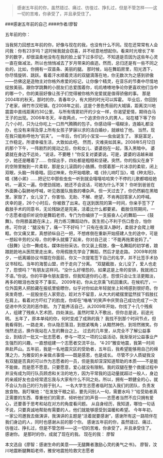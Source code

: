 > 感谢五年前的你，虽然错过、痛过、彷徨过、挣扎过，但是不管怎样——这一切的苦难，你承受了，并且承受住了。

###感谢五年前的自己
####作者/廖智

五年前的你：

当我努力回想五年前的你，好像与现在的我，也没有什么不同。现在还常常有人会问我：你有23岁吗？这时候我就会窃喜，并不经意地想起你。看来时光增长了年岁的数字，却很温柔地没有在我的脸上留下过多印记，不知道是否因为这些年心灵一直在做减法，所以也悄悄减去了岁月带来的痕迹。然而，总归还是有一些不同之处的，比如，你拥有一双苗条、美丽的腿。
那时候，站在舞蹈房里，阳光洒下，你尽情旋转、跳跃。看着汗水顺着灵活的双腿滴落在地，你无数次为之感到骄傲——仿佛这是造物主对你格外疼爱的标记，让你像个精灵，在音乐的节奏中尽情地绽放美丽。跟你学跳舞的小朋友们总爱围着你，叽叽喳喳地争论你更喜欢他们当中的哪一个，你的美丽好像让孩子们觉得被你格外宠爱就是值得骄傲的事。
那是2004年的秋天。那时的你，青春年少，有大把的时光可以挥霍。
毕业后，你回到了老家，绵竹市汉旺镇。在2008年之前，这是个景色秀丽的大城镇，距离汶川地震震中直线距离约30公里。
与所有情窦初开的少女一样，你渴望爱情，期待白马王子的出现。2006年冬天，半夜两点，一个追求你许久的男人，站在楼下等了你几个小时，只为让你吃上一口热气腾腾的包子。你感动得一塌糊涂，连婚礼都没办，也没有来得及穿上所有女孩子梦寐以求的洁白婚纱，就嫁给了他。
当然，现在我只能称呼他为“前夫”。
一年后，你们的小宝宝——虫虫诞生了。
家庭富足，工作稳定。所谓幸福生活，大致如此吧。
然而，灾难突如其来。2008年5月12日的那个下午，一阵剧烈的晃动之后，你和女儿、婆婆抱在一起，落入黑暗中。
婆婆就在身边不远处，“说话，不要睡！”你反复对婆婆说。可是，婆婆的话越来越少，她还是睡着了……
你探出手，四处都是粗糙和坚硬。突然，你的指尖在身下的空隙里触到一片柔软，那是女儿滚圆的小胳膊。你摸着那一片冰凉的柔软，闭上双眼，头脑一阵昏暗。回过神来，你开始唱歌，唱《铃儿响叮当》，唱《种太阳》，唱《猪小弟》……把记忆中那些虫虫一听到就会嘻嘻哈哈笑个不停的儿歌都唱给她听。一遍又一遍。你使劲摇她，她还不会说话，可她为什么不哭？
你听到爸爸在外面撕心裂肺地呼喊，听见救援队施救的嘈杂声。但一天过去了，你仍然躺在黑暗里。家毁了，女儿没了，你害怕、无助、不解、绝望，不肯再回答家人的呼喊。
庆幸的是，26个小时后，你被救了出来。在送到医院的第一时间，你亲手签下了截肢手术的同意书，无论残缺还是完美，活着比什么都要紧。
截肢住院期间，一个志愿者组织听说你是舞蹈老师，专门为你编排了一支振奋人心的舞蹈——《鼓舞》。你用膝盖跪在床上，用力练习舞蹈动作。医生担心不利于伤口愈合，怕你疼。可你说：“腿没有了，痛一下不好吗？”
只有在夜深人静时，柔弱才会爬上眼眶。你又痛又累，真想骄纵自己一把，不想疼倒在重新开始搭建人生的途中，可是一想起辛劳的父母，你的拳头就攥了起来，你对自己说：“不能再拖累爸妈了。”
《鼓舞》让你一舞成名，媒体纷纷采访。你又装上假肢，像一名舞蹈的初学者，踉踉跄跄地从医院里走出来。你用假肢先学会了舞蹈，然后才是走路。
2009年的除夕，一纸离婚协议书摆在你面前，你又一次提笔签下自己的名字，并不比签手术协议书轻松。当年的海誓山盟，终于走向了分离。
“双腿截肢，女儿没了，爱人也走了，怨恨吗？”有朋友这样问。“没什么好埋怨的，如果这是上帝的安排，我就闭口不语。”你说。你的平静令朋友震惊，但我知道你的心思，怨恨只会让生活更黯淡，再多的眼泪也改变不了事实。
2009年初，你从北京乘飞机回重庆。在候机厅，一位外国男人把脸藏在报纸里偷瞟你，似乎对你如此年轻就坐上轮椅感到很好奇。你突发奇想，一屁股坐在人家旁边，趁对方不留意，从大大的裙摆里猛然拔下假肢扛在肩上。看着对方吓红了的脸庞，你却在“咯咯”的笑声中庆贺自己成功完成了一次促进中外交流的恶作剧。
为了能养活自己，从2009年开始，你找了十几个残疾人，组建了残疾人艺术团，四处演出。虽然时常入不敷出，但你总是说，前途光明。
五年了，原本单纯的你，何时变成了成熟的我？
我找不到那个时间节点，但我看得到，一路走来，你从隐忍落泪，到抿紧嘴角；从黯然神伤，到坦然微笑。你悄然走远，换作我站在人生的舞台之上。
过去的几年里，从完全不了解公益事业，到结识一批又一批志愿者，参与一项又一项的公益活动，我渐渐对公益事业产生强烈的兴趣，一直想组建一个志愿者交流平台。
“4·20”雅安地震，我第一时间奔赴芦山。五年前，我是一名地震灾区的受助者，五年后，我希望能够用自己的绵薄之力，为雅安的乡亲做点事情——既是感恩，也是成长。
尽管不少人质疑我没有双腿是否真的可以作为志愿者的一员，但是我却深深知道帮助的本质——不是能不能做，而是愿不愿意。只要愿意，爱心就没有限制。我的双腿在整个救援过程中并没有成为同行队员顾虑和关注的地方，因为平常我的运动量就超过一般人，身边的亲戚好友也会经常遗忘我与大家有什么不同之处。所以，拥有一颗健全的心，就不会认为自己的行为弱于别人。
一名大学生志愿者临时加入我们的团队，负责发放食物。我叮嘱他：“在发放干粮之前，要先问别人一句，需要水吗？”给受助者真正需要的东西、尊重他们的需求、倾听他们的声音——志愿者当然不应只拥有爱心，还要善于思考和站在对方的角度看问题。
从自身经历，我知道，哪怕一句话不说，只要真诚地帮助有需要的人，他们就能够感受到温暖和希望。
今年年初，一家公司邀我去做演讲，我演讲的主题是“活着就要感谢”，感谢所有这一路陪伴在我们身边的人，同时也感谢从前的那个你。
感谢五年前的你，虽然错过、痛过、彷徨过、挣扎过，但是不管怎样——这一切的苦难，你承受了，并且承受住了。
感谢你。
是那时的你，成就了现在的我。
现在的我：
廖智


本文选自《廖智：感谢生命的美意——无腿舞者激励心灵的勇气之书》。
廖智，汶川地震断腿舞蹈老师，雅安地震抢险救灾志愿者 